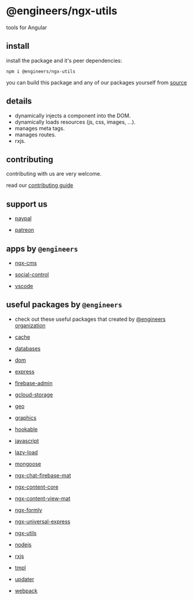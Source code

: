 # @engineers/ngx-utils

tools for Angular

## install

install the package and it's peer dependencies:

<!-- todo: peerDependencies.toString() -->

```
npm i @engineers/ngx-utils
```

you can build this package and any of our packages yourself from [source](https://github.com/its-dibo/dibo/tree/main/packages)

## details

- dynamically injects a component into the DOM.
- dynamically loads resources (js, css, images, ...).
- manages meta tags.
- manages routes.
- rxjs.

## contributing

contributing with us are very welcome.

read our [contributing guide](https://github.com/its-dibo/dibo/blob/main/CONTRIBUTING.md)

## support us

- [paypal](https://paypal.me/group99001)

- [patreon](https://www.patreon.com/GoogleDev)

## apps by `@engineers`

- [ngx-cms](https://github.com/its-dibo/dibo/tree/main/projects/ngx-cms)

- [social-control](https://github.com/its-dibo/dibo/tree/main/projects/social-control)

- [vscode](https://github.com/its-dibo/dibo/tree/main/projects/vscode)

## useful packages by `@engineers`

- check out these useful packages that created by [@engineers organization](https://www.npmjs.com/org/engineers)

- [cache](https://www.npmjs.com/package/@engineers/cache)

- [databases](https://www.npmjs.com/package/@engineers/databases)

- [dom](https://www.npmjs.com/package/@engineers/dom)

- [express](https://www.npmjs.com/package/@engineers/express)

- [firebase-admin](https://www.npmjs.com/package/@engineers/firebase-admin)

- [gcloud-storage](https://www.npmjs.com/package/@engineers/gcloud-storage)

- [geo](https://www.npmjs.com/package/@engineers/geo)

- [graphics](https://www.npmjs.com/package/@engineers/graphics)

- [hookable](https://www.npmjs.com/package/@engineers/hookable)

- [javascript](https://www.npmjs.com/package/@engineers/javascript)

- [lazy-load](https://www.npmjs.com/package/@engineers/lazy-load)

- [mongoose](https://www.npmjs.com/package/@engineers/mongoose)

- [ngx-chat-firebase-mat](https://www.npmjs.com/package/@engineers/ngx-chat-firebase-mat)

- [ngx-content-core](https://www.npmjs.com/package/@engineers/ngx-content-core)

- [ngx-content-view-mat](https://www.npmjs.com/package/@engineers/ngx-content-view-mat)

- [ngx-formly](https://www.npmjs.com/package/@engineers/ngx-formly)

- [ngx-universal-express](https://www.npmjs.com/package/@engineers/ngx-universal-express)

- [ngx-utils](https://www.npmjs.com/package/@engineers/ngx-utils)

- [nodejs](https://www.npmjs.com/package/@engineers/nodejs)

- [rxjs](https://www.npmjs.com/package/@engineers/rxjs)

- [tmpl](https://www.npmjs.com/package/@engineers/tmpl)

- [updater](https://www.npmjs.com/package/@engineers/updater)

- [webpack](https://www.npmjs.com/package/@engineers/webpack)
